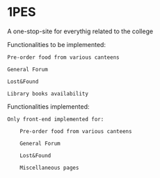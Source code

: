 # 1PES
A one-stop-site for everythig related to the college

Functionalities to be implemented:
  
    Pre-order food from various canteens
  
    General Forum
  
    Lost&Found
  
    Library books availability

Functionalities implemented:
    
    Only front-end implemented for:
    
        Pre-order food from various canteens
    
        General Forum
    
        Lost&Found
    
        Miscellaneous pages
